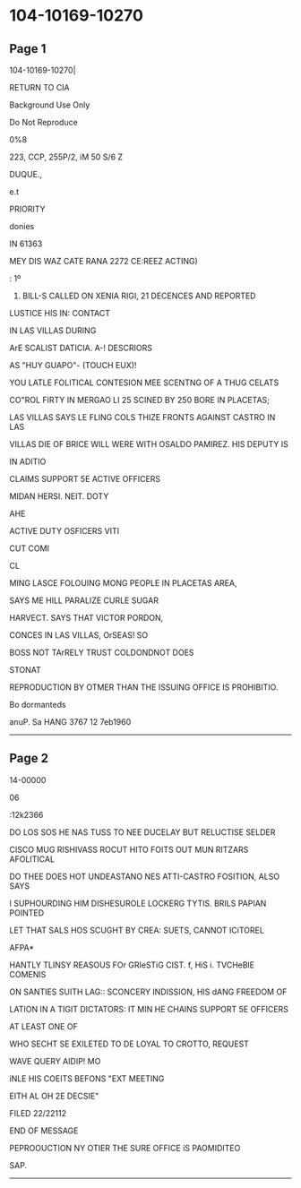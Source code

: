 # 104-10169-10270

## Page 1

104-10169-10270|

RETURN TO CIA

Background Use Only

Do Not Reproduce

0%8

223, CCP, 255P/2, iM 50 S/6 Z

DUQUE.,

e.t

PRIORITY

donies

IN 61363

MEY DIS WAZ CATE RANA 2272 CE:REEZ ACTING)

: 1º

1. BILL-S CALLED ON XENIA RIGI, 21 DECENCES AND REPORTED

LUSTICE HIS IN: CONTACT

IN LAS VILLAS DURING

ArE SCALIST DATICIA. A-! DESCRIORS

AS "HUY GUAPO"- (TOUCH EUX)!

YOU LATLE FOLITICAL CONTESION MEE SCENTNG OF A THUG CELATS

CO"ROL FIRTY IN MERGAO LI 25 SCINED BY 250 BORE IN PLACETAS;

LAS VILLAS SAYS LE FLING COLS THIZE FRONTS AGAINST CASTRO IN LAS

VILLAS DIE OF BRICE WILL WERE WITH OSALDO PAMIREZ. HIS DEPUTY IS

IN ADITIO

CLAIMS SUPPORT 5E ACTIVE OFFICERS

MIDAN HERSI. NEIT. DOTY

AHE

ACTIVE DUTY OSFICERS VITI

CUT COMI

CL

MING LASCE FOLOUING MONG PEOPLE IN PLACETAS AREA,

SAYS ME HILL PARALIZE CURLE SUGAR

HARVECT. SAYS THAT VICTOR PORDON,

CONCES IN LAS VILLAS, OrSEAS! SO

BOSS NOT TArRELY TRUST COLDONDNOT DOES

STONAT

REPRODUCTION BY OTMER THAN THE ISSUING OFFICE IS PROHIBITIO.

Bo dormanteds

anuP. Sa HANG 3767 12 7eb1960

---

## Page 2

14-00000

06

:12k2366

DO LOS SOS HE NAS TUSS TO NEE DUCELAY BUT RELUCTISE SELDER

CISCO MUG RISHIVASS ROCUT HITO FOITS OUT MUN RITZARS AFOLITICAL

DO THEE DOES HOT UNDEASTANO NES ATTI-CASTRO FOSITION, ALSO SAYS

I SUPHOURDING HIM DISHESUROLE LOCKERG TYTIS. BRILS PAPIAN POINTED

LET THAT SALS HOS SCUGHT BY CREA: SUETS, CANNOT ICiTOREL

AFPA*

HANTLY TLINSY REASOUS FOr GRIeSTiG CIST. f, HiS i. TVCHeBlE COMENIS

ON SANTIES SUITH LAG:: SCONCERY INDISSION, HIS dANG FREEDOM OF

LATION IN A TIGIT DICTATORS: IT MIN HE CHAINS SUPPORT 5E OFFICERS

AT LEAST ONE OF

WHO SECHT SE EXILETED TO DE LOYAL TO CROTTO, REQUEST

WAVE QUERY AIDIP! MO

iNLE HIS COEITS BEFONS "EXT MEETING

EITH AL OH 2E DECSIE"

FILED 22/22112

END OF MESSAGE

PEPROOUCTION NY OTIER THE SURE OFFICE iS PAOMIDITEO

SAP.

---

